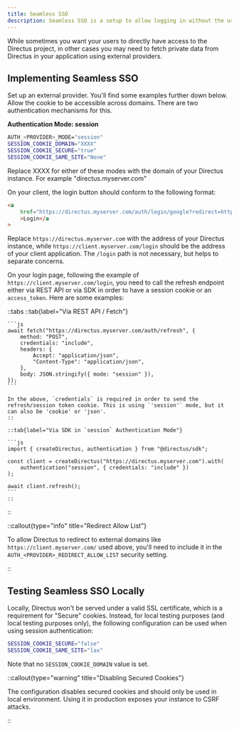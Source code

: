 ```yaml
---
title: Seamless SSO
description: Seamless SSO is a setup to allow logging in without the user ever seeing Directus' login page.
---
```


While sometimes you want your users to directly have access to the Directus project, in other cases you may need to
fetch private data from Directus in your application using external providers. 

## Implementing Seamless SSO

Set up an external provider. You'll find some examples further down below. Allow the cookie to be accessible across domains. There are two authentication mechanisms for this.

**Authentication Mode: session**

```sh
AUTH_<PROVIDER>_MODE="session"
SESSION_COOKIE_DOMAIN="XXXX"
SESSION_COOKIE_SECURE="true"
SESSION_COOKIE_SAME_SITE="None"
```

Replace XXXX for either of these modes with the domain of your Directus instance. For example "directus.myserver.com"

On your client, the login button should conform to the following format:

```html
<a
	href="https://directus.myserver.com/auth/login/google?redirect=https://client.myserver.com/login"
	>Login</a
>
```

Replace `https://directus.myserver.com` with the address of your Directus instance, while `https://client.myserver.com/login` should be the address of your client application. The `/login` path is not necessary, but helps to separate concerns.

On your login page, following the example of `https://client.myserver.com/login`, you need to call the refresh
endpoint either via REST API or via SDK in order to have a session cookie or an `access_token`. Here are some
examples:

::tabs
	::tab{label="Via REST API / Fetch"}

    ```js
    await fetch("https://directus.myserver.com/auth/refresh", {
    	method: "POST",
    	credentials: "include",
    	headers: {
    		Accept: "application/json",
    		"Content-Type": "application/json",
    	},
    	body: JSON.stringify({ mode: "session" }),
    });
    ```

    In the above, `credentials` is required in order to send the refresh/session token cookie. This is using `'session'` mode, but it can also be 'cookie' or 'json'.
	::

	::tab{label="Via SDK in `session` Authentication Mode"}

    ```js
    import { createDirectus, authentication } from "@directus/sdk";

    const client = createDirectus("https://directus.myserver.com").with(
    	authentication("session", { credentials: "include" })
    );

    await client.refresh();
    ```
	::
::

::callout{type="info" title="Redirect Allow List"}

To allow Directus to redirect to external domains like `https://client.myserver.com/` used above, you'll need to include
it in the `AUTH_<PROVIDER>_REDIRECT_ALLOW_LIST` security setting.

::

## Testing Seamless SSO Locally

Locally, Directus won't be served under
a valid SSL certificate, which is a requirement for "Secure" cookies. Instead, for local testing purposes (and local
testing purposes only), the following configuration can be used when using session authentication:

```sh
SESSION_COOKIE_SECURE="false"
SESSION_COOKIE_SAME_SITE="lax"

```
Note that no  `SESSION_COOKIE_DOMAIN` value is set.

::callout{type="warning" title="Disabling Secured Cookies"}

The configuration disables secured cookies and should only be used in local environment. Using it in production exposes
your instance to CSRF attacks.

::
